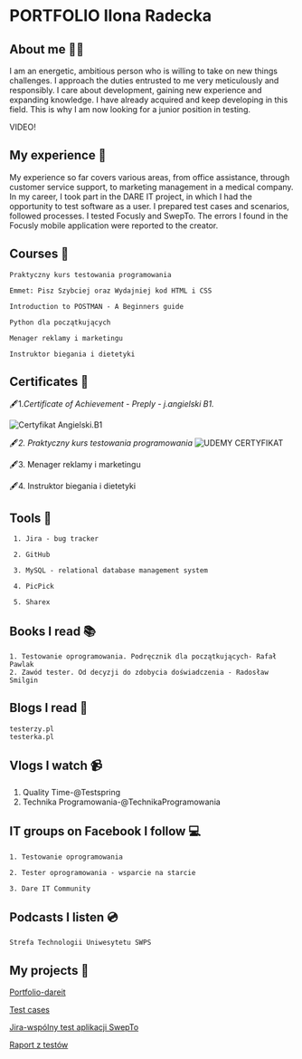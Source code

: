 # PORTFOLIO Ilona Radecka

## About me 🧍‍♀️

I am an energetic, ambitious person who is willing to take on new things
challenges. I approach the duties entrusted to me very meticulously and responsibly. I care about development, gaining new experience and expanding knowledge.
I have already acquired and keep developing in this field. This is why I am now looking for a junior position in testing.

VIDEO! 

## My experience 👩 

My experience so far covers various areas, from office assistance, through customer service support, to marketing management in a medical company.
In my career, I took part in the DARE IT project, in which I had the opportunity to test software as a user.
I prepared test cases and scenarios, followed processes.
I tested Focusly and SwepTo. The errors I found in the Focusly mobile application were reported to the creator.


## Courses 📰

    Praktyczny kurs testowania programowania
    
    Emmet: Pisz Szybciej oraz Wydajniej kod HTML i CSS
    
    Introduction to POSTMAN - A Beginners guide

    Python dla początkujących

    Menager reklamy i marketingu

    Instruktor biegania i dietetyki
 




    

## Certificates 🥇

:fountain_pen:1._Certificate of Achievement - Preply - j.angielski B1._

![Certyfikat Angielski.B1](https://user-images.githubusercontent.com/116502803/205497909-8727f9ce-8c51-4ef7-a19e-9c65423713a5.png)

   
:fountain_pen:_2. Praktyczny kurs testowania programowania_
![UDEMY CERTYFIKAT](https://user-images.githubusercontent.com/116502803/205497855-d0a71280-79f2-489c-81ac-3442f43484e1.png)


:fountain_pen:3. Menager reklamy i marketingu

:fountain_pen:4. Instruktor biegania i dietetyki



## Tools 🔨


     1. Jira - bug tracker
 
     2. GitHub
    
     3. MySQL - relational database management system
     
     4. PicPick
     
     5. Sharex
     
      

## Books I read :books:

    1. Testowanie oprogramowania. Podręcznik dla początkujących- Rafał Pawlak 
    2. Zawód tester. Od decyzji do zdobycia doświadczenia - Radosław  Smilgin 
 
    

## Blogs I read :page_with_curl:

    testerzy.pl
    testerka.pl
    
## Vlogs I watch 📹

 1. Quality Time-@Testspring
 2. Technika Programowania-@TechnikaProgramowania
   

## IT groups on Facebook I follow  	:computer:

    1. Testowanie oprogramowania
    
    2. Tester oprogramowania - wsparcie na starcie
    
    3. Dare IT Community
  
  
    
## Podcasts I listen :cd:

    Strefa Technologii Uniwesytetu SWPS
    


## My projects :electric_plug:

 
  [Portfolio-dareit](https://github.com/IlonaER/challenge_portfolio_ilona)

  [Test cases](https://docs.google.com/spreadsheets/d/1zVuimNVxVWDsMral14TWLH-uEDZOKgyXpBZP_CxqrSk/edit#gid=0)

  [Jira-wspólny test aplikacji SwepTo](https://halas2022.atlassian.net/jira/software/projects/CPP/boards/1?label=WEB%2CMOBILE)

  [Raport z testów](https://docs.google.com/document/d/1YbnCNxyN1HSR4tjZBn0cb0Dio-D4n25yaQ_PC2VSXjU/edit)




